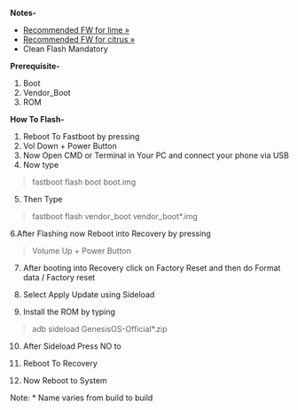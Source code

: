 **Notes-**

-  [Recommended FW for lime »](https://t.me/Hac4us_Screenshots/342)
-  [Recommended FW for citrus » ](https://t.me/Hac4us_Screenshots/341)
-  Clean Flash Mandatory

**Prerequisite-**

1. Boot
2. Vendor_Boot
3. ROM

**How To Flash-**

1. Reboot To Fastboot by pressing
2. Vol Down + Power Button
3. Now Open CMD or Terminal in Your PC and connect your phone via USB
4. Now type

> fastboot flash boot boot.img

5. Then Type

> fastboot flash vendor_boot vendor_boot\*.img

6.After Flashing now Reboot into Recovery by pressing

> Volume Up + Power Button

7. After booting into Recovery click on Factory Reset and then do Format data / Factory reset

8. Select Apply Update using Sideload

9. Install the ROM by typing

> adb sideload GenesisOS-Official\*.zip

10. After Sideload Press NO to

11. Reboot To Recovery

12. Now Reboot to System

Note: \* Name varies from build to build
